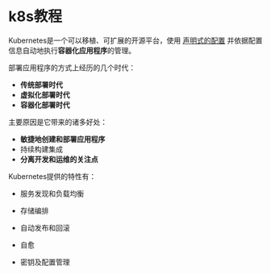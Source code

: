 # k8s教程

Kubernetes是一个可以移植、可扩展的开源平台，使用 [声明式的配置](https://kuboard.cn/learning/k8s-intermediate/workload/wl-deployment/#deployment-概述) 并依据配置信息自动地执行**容器化应用程序**的管理。

部署应用程序的方式上经历的几个时代：

- **传统部署时代**
- **虚拟化部署时代**
- **容器化部署时代**

主要原因是它带来的诸多好处：

- **敏捷地创建和部署应用程序**
- 持续构建集成
- **分离开发和运维的关注点**

Kubernetes提供的特性有：

- 服务发现和负载均衡
- 存储编排
- 自动发布和回滚

- 自愈
- 密钥及配置管理

